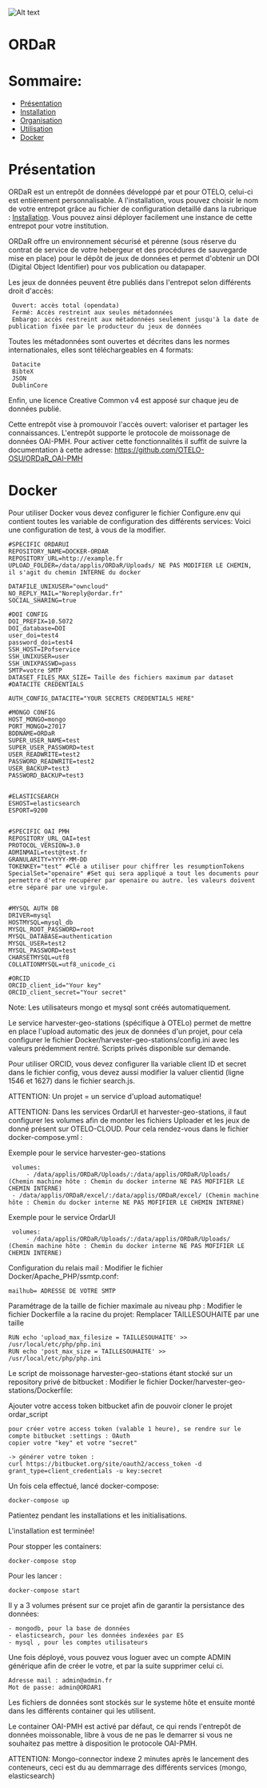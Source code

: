 ![Alt text](/Frontend/src/img/logo.png?raw=true)

# ORDaR

Sommaire:
=================
* [Présentation](#presentation)
* [Installation](/Docs/Installation.md)
* [Organisation](/Docs/Organisation.md)
* [Utilisation](/Docs/Utilisation.md)
* [Docker](#docker)


# Présentation <a name="presentation"></a>
ORDaR est un entrepôt de données développé par et pour OTELO, celui-ci est entièrement personnalisable.
A l'installation, vous pouvez choisir le nom de votre entrepot grâce au fichier de configuration detaillé dans la rubrique : [Installation](/Docs/Installation.md).
Vous pouvez ainsi déployer facilement une instance de cette entrepot pour votre institution.

ORDaR offre un environnement sécurisé et pérenne (sous réserve du contrat de service de votre hebergeur et des procédures de sauvegarde mise en place) pour le dépôt de jeux de données et permet d'obtenir un DOI (Digital Object Identifier) pour vos publication ou datapaper.

Les jeux de données peuvent être publiés dans l'entrepot selon différents droit d'accès:

	 Ouvert: accès total (opendata)
	 Fermé: Accès restreint aux seules métadonnées
	 Embargo: accès restreint aux métadonnées seulement jusqu'à la date de publication fixée par le producteur du jeux de données
	 

Toutes les métadonnées sont ouvertes et décrites dans les normes internationales, elles sont téléchargeables en 4 formats:

	 Datacite
	 BibteX
	 JSON
	 DublinCore
	 
Enfin, une licence Creative Common v4 est apposé sur chaque jeu de données publié.

Cette entrepôt vise à promouvoir l'accès ouvert: valoriser et partager les connaissances.
L'entrepôt supporte le protocole de moissonage de données OAI-PMH.
Pour activer cette fonctionnalités il suffit de suivre la documentation à cette adresse: https://github.com/OTELO-OSU/ORDaR_OAI-PMH



# Docker  <a name="docker"></a>

Pour utiliser Docker vous devez configurer le fichier Configure.env qui contient toutes les variable de configuration des différents services:
Voici une configuration de test, à vous de la modifier.

	#SPECIFIC ORDARUI
	REPOSITORY_NAME=DOCKER-ORDAR
	REPOSITORY_URL=http://example.fr
	UPLOAD_FOLDER=/data/applis/ORDaR/Uploads/ NE PAS MODIFIER LE CHEMIN, il s'agit du chemin INTERNE du docker

	DATAFILE_UNIXUSER="owncloud"
	NO_REPLY_MAIL="Noreply@ordar.fr"
	SOCIAL_SHARING=true

	#DOI CONFIG
	DOI_PREFIX=10.5072
	DOI_database=DOI
	user_doi=test4
	password_doi=test4
	SSH_HOST=IPofservice
	SSH_UNIXUSER=user
	SSH_UNIXPASSWD=pass
	SMTP=votre SMTP
	DATASET_FILES_MAX_SIZE= Taille des fichiers maximum par dataset  
	#DATACITE CREDENTIALS

	AUTH_CONFIG_DATACITE="YOUR SECRETS CREDENTIALS HERE"

	#MONGO CONFIG
	HOST_MONGO=mongo
	PORT_MONGO=27017
	BDDNAME=ORDaR
	SUPER_USER_NAME=test
	SUPER_USER_PASSWORD=test
	USER_READWRITE=test2
	PASSWORD_READWRITE=test2
	USER_BACKUP=test3
	PASSWORD_BACKUP=test3


	#ELASTICSEARCH
	ESHOST=elasticsearch
	ESPORT=9200


	#SPECIFIC OAI PMH
	REPOSITORY_URL_OAI=test
	PROTOCOL_VERSION=3.0
	ADMINMAIL=test@test.fr
	GRANULARITY=YYYY-MM-DD
	TOKENKEY="test" #Clé a utiliser pour chiffrer les resumptionTokens
	SpecialSet="openaire" #Set qui sera appliqué a tout les documents pour permettre d'etre recupérer par openaire ou autre. les valeurs doivent etre séparé par une virgule.

	
	#MYSQL AUTH DB
	DRIVER=mysql
	HOSTMYSQL=mysql_db
	MYSQL_ROOT_PASSWORD=root
	MYSQL_DATABASE=authentication
	MYSQL_USER=test2
	MYSQL_PASSWORD=test
	CHARSETMYSQL=utf8
	COLLATIONMYSQL=utf8_unicode_ci
	
	#ORCID
	ORCID_client_id="Your key"
	ORCID_client_secret="Your secret"


Note: Les utilisateurs mongo et mysql sont créés automatiquement.

Le service  harvester-geo-stations (spécifique à OTELo) permet de mettre en place l'upload automatic des jeux de données d'un projet,
pour cela configurer le fichier Docker/harvester-geo-stations/config.ini avec les valeurs prédemment rentré.
Scripts privés disponible sur demande.

Pour utiliser ORCID, vous devez configurer lla variable client ID et secret dans le fichier config, vous devez aussi modifier la valuer clientid (ligne 1546 et 1627) dans le fichier search.js.

ATTENTION: Un projet = un service d'upload automatique!

ATTENTION: Dans les services OrdarUI et  harvester-geo-stations, il faut configurer les volumes afin de monter les fichiers Uploader et les jeux de donné présent sur OTELO-CLOUD.
Pour cela rendez-vous dans le fichier docker-compose.yml :

Exemple pour le service harvester-geo-stations

	 volumes:
	     - /data/applis/ORDaR/Uploads/:/data/applis/ORDaR/Uploads/  (Chemin machine hôte : Chemin du docker interne NE PAS MOFIFIER LE CHEMIN INTERNE)
     - /data/applis/ORDaR/excel/:/data/applis/ORDaR/excel/ (Chemin machine hôte : Chemin du docker interne NE PAS MOFIFIER LE CHEMIN INTERNE)

Exemple pour le service OrdarUI
	 
	 volumes:
	     - /data/applis/ORDaR/Uploads/:/data/applis/ORDaR/Uploads/  (Chemin machine hôte : Chemin du docker interne NE PAS MOFIFIER LE CHEMIN INTERNE)

Configuration du relais mail :
Modifier le fichier Docker/Apache_PHP/ssmtp.conf:

	mailhub= ADRESSE DE VOTRE SMTP

Paramétrage de la taille de fichier maximale au niveau php :
Modifier le fichier Dockerfile a la racine du projet:
Remplacer TAILLESOUHAITE par une taille

	RUN echo 'upload_max_filesize = TAILLESOUHAITE' >> /usr/local/etc/php/php.ini
	RUN echo 'post_max_size = TAILLESOUHAITE' >> /usr/local/etc/php/php.ini


Le script de moissonage harvester-geo-stations étant stocké sur un repository privé de bitbucket :
Modifier le fichier Docker/harvester-geo-stations/Dockerfile:

Ajouter votre access token bitbucket afin de pouvoir cloner le projet ordar_script

	pour créer votre access token (valable 1 heure), se rendre sur le compte bitbucket :settings : OAuth
	copier votre "key" et votre "secret"
	
	-> générer votre token : 
	curl https://bitbucket.org/site/oauth2/access_token -d grant_type=client_credentials -u key:secret

Un fois cela effectué, lancé docker-compose:

	docker-compose up

Patientez  pendant les installations et les initialisations.

L'installation est terminée!

Pour stopper les containers:

	docker-compose stop


Pour les lancer :

	docker-compose start


Il y a 3 volumes présent sur ce projet afin de garantir la persistance des données:

	- mongodb, pour la base de données
	- elasticsearch, pour les données indexées par ES
	- mysql , pour les comptes utilisateurs

Une fois déployé, vous pouvez vous loguer avec un compte ADMIN générique afin de créer le votre, et par la suite supprimer celui ci.

	Adresse mail : admin@admin.fr
	Mot de passe: admin@ORDAR1

Les fichiers de données sont stockés sur le systeme hôte et ensuite monté dans les différents container qui les utilisent.

Le container OAI-PMH est activé par défaut, ce qui rends l'entrepôt de données moissonable, libre à vous de ne pas le demarrer si vous ne souhaitez pas mettre à disposition le protocole OAI-PMH.

ATTENTION: Mongo-connector indexe 2 minutes après le lancement des conteneurs, ceci est du au demmarrage des différents services (mongo, elasticsearch)
